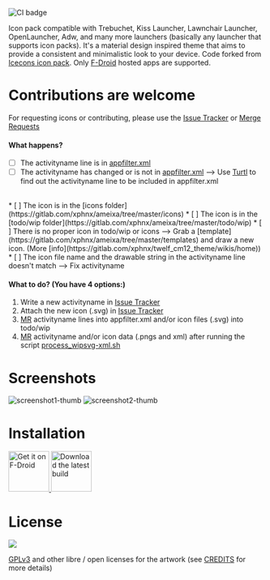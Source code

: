 ![CI badge](https://gitlab.com/xphnx/ameixa/badges/master/build.svg)

Icon pack compatible with Trebuchet, Kiss Launcher, Lawnchair Launcher, OpenLauncher, Adw, and many more launchers (basically any launcher that supports icon packs).
It's a material design inspired theme that aims to provide a consistent and minimalistic look to your device. Code forked from [Icecons icon pack](https://github.com/1C3/ICEcons). Only [F-Droid](https://f-droid.org/) hosted apps are supported.

# Contributions are welcome 

For requesting icons or contributing, please use the [Issue Tracker](https://gitlab.com/xphnx/ameixa/issues) or [Merge Requests](https://gitlab.com/xphnx/ameixa/merge_requests)

#### What happens?
  
* [ ] The activityname line is in [appfilter.xml](https://gitlab.com/xphnx/ameixa/blob/master/app/src/main/res/xml/appfilter.xml)
* [ ] The activityname has changed or is not in [appfilter.xml](https://gitlab.com/xphnx/ameixa/blob/master/app/src/main/res/xml/appfilter.xml) --> Use [Turtl](https://f-droid.org/packages/org.xphnx.iconsubmit) to find out the activityname line to be included in appfilter.xml

</br>
* [ ] The icon is in the [icons folder](https://gitlab.com/xphnx/ameixa/tree/master/icons)
* [ ] The icon is in the [todo/wip folder](https://gitlab.com/xphnx/ameixa/tree/master/todo/wip)
* [ ] There is no proper icon in todo/wip or icons --> Grab a [template](https://gitlab.com/xphnx/ameixa/tree/master/templates) and draw a new icon. (More [info](https://gitlab.com/xphnx/twelf_cm12_theme/wikis/home))

</br>
* [ ] The icon file name and the drawable string in the activityname line doesn't match --> Fix activityname


#### What to do?  (You have 4 options:)

1. Write a new activityname in [Issue Tracker](https://gitlab.com/xphnx/ameixa/issues)
2. Attach the new icon (.svg) in [Issue Tracker](https://gitlab.com/xphnx/ameixa/issues)
3. [MR](https://gitlab.com/xphnx/ameixa/merge_requests) activityname lines into appfilter.xml and/or icon files (.svg) into todo/wip
4. [MR](https://gitlab.com/xphnx/ameixa/merge_requests) activityname and/or icon data (.pngs and xml) after running the script [process_wipsvg-xml.sh](https://gitlab.com/xphnx/ameixa/blob/master/process_wipsvg-xml.sh)

# Screenshots

![screenshot1-thumb](/uploads/c1b689614b683cff658c3d8245ef6cea/screenshot1-thumb.jpg)
![screenshot2-thumb](/uploads/833855214502447743662f1e010db19e/screenshot2-thumb.jpg)


<!--<img src="https://gitlab.com/xphnx/twelf_cm12_theme/uploads/97c6faf3cad4619e8079327a5e3d3ac4/Screenshot_2015-05-23-07-53-03.png" alt="with a dark background" width="300" />
<img src="https://gitlab.com/xphnx/ameixa/uploads/6a11ca228921b18225e700f6d37fcbe8/photo5463050469409663049.jpg" alt="with a dark background" width="300" />

 <img src="https://gitlab.com/xphnx/twelf_cm12_theme/uploads/b0ef81d60e8f4470e41cfec54c4a85b0/Screenshot_2015-05-23-21-03-30.png" alt="into apex launcher" width="300" />

<img src="https://gitlab.com/xphnx/twelf_cm12_theme/uploads/081953c26fe1f8d30276f1d16bb0f672/Screenshot_2015-05-22-10-51-04.png" alt="light background" width="300" />
<img src="https://gitlab.com/xphnx/twelf_cm12_theme/uploads/cec2077cb5bb09008b98d7c8681af67c/Screenshot_2015-05-22-23-47-06.png" alt="apps settings" width="300" />

<img src="https://gitlab.com/xphnx/twelf_cm12_theme/uploads/27787db387074995a36f18c262f4abba/Screenshot_2015-06-09-22-21-20.png" alt="share feneec" width="300" />
<img src="https://gitlab.com/xphnx/twelf_cm12_theme/uploads/a49b1be4708a70c2e3c554342ba21edb/Screenshot_2015-05-22-23-55-18.png" alt="inside afw++" width="300" />
-->

# Installation
<a href="https://f-droid.org/packages/org.xphnx.ameixa">
    <img src="https://f-droid.org/badge/get-it-on.png"
    alt="Get it on F-Droid" height="80">
</a>
<a href="https://gitlab.com/xphnx/ameixa/-/jobs/artifacts/master/download?job=build">
    <img src="https://gitlab.com/xphnx/ameixa/artwork/apk.png"
    alt="Download the latest build" height="80">
</a>

# License

<img src="https://gnu.org/graphics/gplv3-127x51.png" />

[GPLv3](https://www.gnu.org/licenses/gpl-3.0.html) and other libre / open licenses for the artwork (see [CREDITS](https://gitlab.com/xphnx/ameixa/blob/master/CREDITS.md) for more details)
